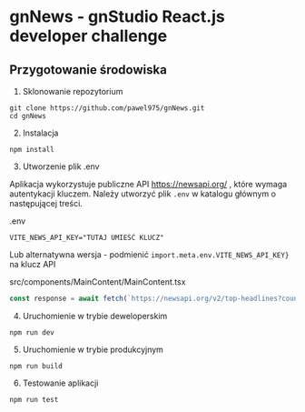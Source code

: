 # gnNews - gnStudio React.js developer challenge

## Przygotowanie środowiska

1. Sklonowanie repozytorium

```
git clone https://github.com/pawel975/gnNews.git
cd gnNews
```

2. Instalacja

```
npm install
```

3. Utworzenie plik .env

Aplikacja wykorzystuje publiczne API https://newsapi.org/ , które wymaga autentykacji kluczem. Należy utworzyć plik `.env` w katalogu głównym o następującej treści.

.env

```
VITE_NEWS_API_KEY="TUTAJ UMIEŚĆ KLUCZ"
```

Lub alternatywna wersja - podmienić `import.meta.env.VITE_NEWS_API_KEY}` na klucz API

src/components/MainContent/MainContent.tsx

```javascript
const response = await fetch(`https://newsapi.org/v2/top-headlines?country=${countryCode}&apiKey=${import.meta.env.VITE_NEWS_API_KEY}`)
```

4. Uruchomienie w trybie deweloperskim

```
npm run dev
```

5. Uruchomienie w trybie produkcyjnym

```
npm run build
```

6. Testowanie aplikacji

```
npm run test
```
